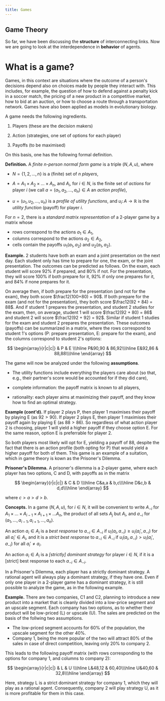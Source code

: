 ```yaml
---
title: Games
---
```


## Game Theory

So far, we have been discussing the **structure** of interconnecting links.
Now we are going to look at the interdependence in **behavior** of agents.

# What is a game?

Games, in this context are situations where the outcome of a person's
decisions depend also on choices made by people they interact with.
This includes, for example, the question of how to defend against a
penalty kick in a soccer match, the pricing of a new product in a
competitive market, how to bid at an auction, or how to choose a route
through a transportation network.  Games have also been applied as
models in evolutionary biology.

A game needs the following ingredients.

1. Players (these are the decision makers)

2. Action (strategies, one set of options for each player)

3. Payoffs (to be maximised)

On this basis, one has the following formal definition.

**Definition.**
A _finite $n$-person normal form game_ is a triple $(N, A, u)$, where

* $N = \{1, 2, \dots, n\}$ is a (finite) set of $n$ _players_,

* $A = A_1 \times A_2 \times \dots \times A_n$,
and $A_i$, for $i \in N$, is the finite set of _actions_ for player $i$
(we call $a = (a_1, a_2, \dots, a_n) \in A$ an _action profile_),

* $u = (u_1, u_2, \dots, u_n)$ is a _profile of utility functions_,
and $u_i \colon A \to \mathbb{R}$
is the _utility function_ (payoff) for player $i$.

For $n = 2$, there is a _standard matrix representation_ of a $2$-player game
by a matrix whose

* rows correspond to the actions $a_1 \in A_1$,
* columns correspond to the actions $a_2 \in A_2$,
* cells contain the payoffs $u_1(a_1, a_2)$ and $u_2(a_1, a_2)$.

**Example.** 2 students have both an exam and a joint presentation on the next day.  Each student only has time to prepare for one, the exam, or the joint presentation.  The outcomes can be predicted as follows. On the exam,
each student will score 92% if prepared, and 80% if not.
For the presentation, they will score 100% if both prepare for it,
92% if only one prepares for it, and 84% if none prepares for it.

On average then, if both prepare for the presentation (and not for the
exam), they both score $\frac12(100+80) = 90$.  If both prepare for
the exam (and not for the presentation), they both score $\frac12(92 +
84) = 88$. And if student 1 prepares the presentation, and student 2
studies for the exam, then, on average, student 1 will score
$\frac12(92 + 80) = 86$ and student 2 will score $\frac12(92 + 92) =
92$.  Similar if student 1 studies for the exam and student 2 prepares
the presentation.  These outcomes (payoffs) can be summarized in a matrix,
where the rows correspond to student 1's options (P: prepare presentation, E: prepare for the exam), and the columns correspond to student 2's options:

$$
\begin{array}{r|c|c|}
& P & E \\\hline
P&90,90 & 86,92\\\hline
E&92,86 & 88,88\\\hline
\end{array}
$$

The game will now be analyzed under the following **assumptions**.

* The utility functions include everything the players care about
(so that, e.g., their partner's score would be accounted for
if they did care),

* complete information: the payoff matrix is known to all players,

* rationality: each player aims at maximizing their payoff,
and they know how to find an optimal strategy.

**Example (cont'd).** If player 2 plays P, then player 1 maximises
their payoff by playing E (as $92 > 90$). If player 2 plays E, then
player 1 maximises their payoff again by playing E (as $88 > 86$).  So
regardless of what action player 2 is choosing, player 1 will yield a
higher payoff if they choose option E.  For the same reason, option E
is preferrable for player 2.

So both players most likely will opt for E, yielding
a payoff of 88, despite the fact that there is
an action profile (both opting for P) that would yield
a higher payoff for both of them.  This game is an example
of a suitation, which in game theory is kown as the Prisoner's Dilemma.

**Prisoner's Dilemma.**  A prisoner's dilemma is a $2$-player game, where
each player has two options, C and D, with payoffs as in the matrix

$$
\begin{array}{r|c|c|}
& C & D \\\hline
C&a,a & b,c\\\hline
D&c,b & d,d\\\hline
\end{array}
$$

where $c > a > d > b$.

**Concepts.**
In a game $(N, A, u)$, for $i \in N$,
it will be convenient to write $A_{-i}$ for
$A_1 \times \dots \times A_{i-1} \times A_{i+1} \times \dots A_n$,
the product of all sets $A_j$ but $A_i$,
and $a_{-i}$ for $(a_1, \dots, a_{i-1}, a_{i+1}, \dots, a_n)$.

An action $a_i \in A_i$ is a _best response_ to $a_{-i} \in A_{-i}$
if $u_i(a_i, a_{-i}) \geq u_i(a_i', a_{-i})$ for all $a_i' \in A_i$,
and it is a _strict best response_ to $a_{-i} \in A_{-i}$
if $u_i(a_i, a_{-i}) > u_i(a_i', a_{-i})$ for all $a_i' \neq a_i$.

An action $a_i \in A_i$ is a _[strictly] dominant strategy_ for player
$i \in N$, if it is a [strict] best response to each $a_{-i} \in
A_{-i}$.

In a Prisoner's Dilemma, each player has a strictly dominant strategy.
A rational agent will always play a dominant strategy, if they have one.
Even if only one player in a $2$-player game has a dominant strategy,
it is still possible to analyze the game, as in the following example.

**Example.**  There are two companies, C1 and C2, planning to introduce
a new product into a market that is cleanly divided into a low-price segment
and an upscale segment.  Each company has two options, as to whether their
product will be low-priced (L) or upscale (U).  The sales are predicted on the basis of the follwing two assumptions.

* The low-priced segment accounts for 60% of the population,
the upscale segment for the other 40%.
* Company 1, being the more popular of the two will attract 80% of the
sales in case of direct competition, leaving only 20% to company 2.

This leads to the following payoff matrix (with rows corresponding to the options for company 1, and columns to company 2):

$$
\begin{array}{r|c|c|}
& L & U \\\hline
L&48,12 & 60,40\\\hline
U&40,60 & 32,8\\\hline
\end{array}
$$

Here, strategy L is a strict dominant strategy for company 1, which
they will play as a rational agent.  Consequently, company 2 will
play strategy U, as it is more profitable for them in this case.


